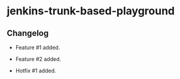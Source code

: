 # jenkins-trunk-based-playground

## Changelog
- Feature #1 added.

- Feature #2 added.

- Hotfix #1 added.